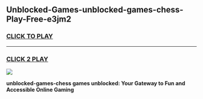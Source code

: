 
## Unblocked-Games-unblocked-games-chess-Play-Free-e3jm2
<h3>
<a href="https://premium76.site?title=unblocked-games-chess&ref=23A">CLICK TO PLAY</a></h3>
<hr>

<h3>
<a href="https://premium76.site?title=unblocked-games-chess&ref=23A">CLICK 2 PLAY</a>
  
</h3>

<a href="https://premium76.site?title=unblocked-games-chess&ref=23A"><img src="https://clearcache.store/games.png"></a>


**unblocked-games-chess games unblocked: Your Gateway to Fun and Accessible Online Gaming**
